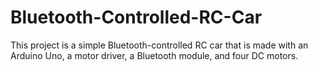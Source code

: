 # Bluetooth-Controlled-RC-Car
This project is a simple Bluetooth-controlled RC car that is made with an Arduino Uno, a motor driver, a Bluetooth module, and four DC motors.
